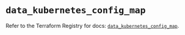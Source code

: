 # `data_kubernetes_config_map`

Refer to the Terraform Registry for docs: [`data_kubernetes_config_map`](https://registry.terraform.io/providers/hashicorp/kubernetes/2.25.2/docs/data-sources/config_map).

